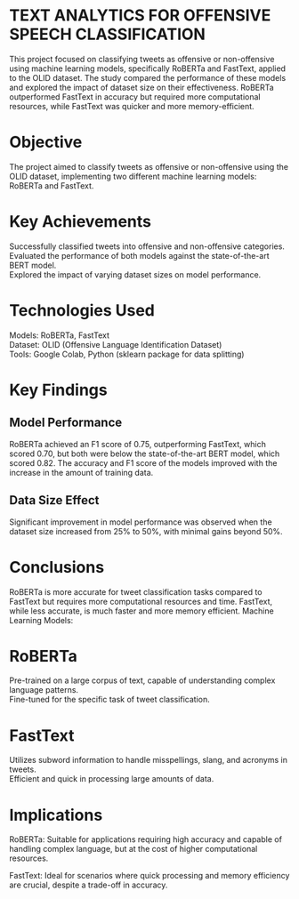 # TEXT ANALYTICS FOR OFFENSIVE SPEECH CLASSIFICATION

This project focused on classifying tweets as offensive or non-offensive using machine learning models, specifically RoBERTa and FastText, applied to the OLID dataset. The study compared the performance of these models and explored the impact of dataset size on their effectiveness. RoBERTa outperformed FastText in accuracy but required more computational resources, while FastText was quicker and more memory-efficient.

# Objective
The project aimed to classify tweets as offensive or non-offensive using the OLID dataset, implementing two different machine learning models: RoBERTa and FastText.

# Key Achievements
Successfully classified tweets into offensive and non-offensive categories.<br/>
Evaluated the performance of both models against the state-of-the-art BERT model.<br/>
Explored the impact of varying dataset sizes on model performance.

# Technologies Used
Models: RoBERTa, FastText <br/>
Dataset: OLID (Offensive Language Identification Dataset)<br/>
Tools: Google Colab, Python (sklearn package for data splitting)

# Key Findings

## Model Performance
RoBERTa achieved an F1 score of 0.75, outperforming FastText, which scored 0.70, but both were below the state-of-the-art BERT model, which scored 0.82.
The accuracy and F1 score of the models improved with the increase in the amount of training data.<br/>

##  Data Size Effect
Significant improvement in model performance was observed when the dataset size increased from 25% to 50%, with minimal gains beyond 50%.

# Conclusions
RoBERTa is more accurate for tweet classification tasks compared to FastText but requires more computational resources and time.
FastText, while less accurate, is much faster and more memory efficient.
Machine Learning Models:

# RoBERTa
Pre-trained on a large corpus of text, capable of understanding complex language patterns.<br/>
Fine-tuned for the specific task of tweet classification.

# FastText 
Utilizes subword information to handle misspellings, slang, and acronyms in tweets.<br/>
Efficient and quick in processing large amounts of data.<br/>

# Implications

RoBERTa: Suitable for applications requiring high accuracy and capable of handling complex language, but at the cost of higher computational resources.<br/>

FastText: Ideal for scenarios where quick processing and memory efficiency are crucial, despite a trade-off in accuracy.
